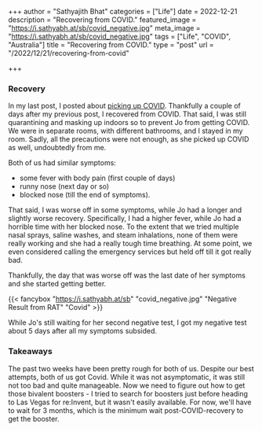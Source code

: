 +++
author = "Sathyajith Bhat"
categories = ["Life"]
date = 2022-12-21
description = "Recovering from COVID."
featured_image = "https://i.sathyabh.at/sb/covid_negative.jpg"
meta_image = "https://i.sathyabh.at/sb/covid_negative.jpg"
tags = ["Life", "COVID", "Australia"]
title = "Recovering from COVID."
type = "post"
url = "/2022/12/21/recovering-from-covid"

+++

### Recovery

In my last post, I posted about [picking up COVID](https://sathyabh.at/2022/12/08/covid-positive/). Thankfully a couple of days after my previous post, I recovered from COVID. That said, I was still quarantining and masking up indoors so to prevent Jo from getting COVID. We were in separate rooms, with different bathrooms, and I stayed in my room. Sadly, all the precautions were not enough, as she picked up COVID as well, undoubtedly from me. 

Both of us had similar symptoms:

* some fever with body pain (first couple of days)
* runny nose (next day or so)
* blocked nose (till the end of symptoms).

That said, I was worse off in some symptoms, while Jo had a longer and slightly worse recovery. Specifically, I had a higher fever, while Jo had a horrible time with her blocked nose. To the extent that we tried multiple nasal sprays, saline washes, and steam inhalations, none of them were really working and she had a really tough time breathing. At some point, we even considered calling the emergency services but held off till it got really bad.

Thankfully, the day that was worse off was the last date of her symptoms and she started getting better. 

{{< fancybox "https://i.sathyabh.at/sb" "covid_negative.jpg" "Negative Result from RAT" "Covid" >}}

While Jo's still waiting for her second negative test, I got my negative test about 5 days after all my symptoms subsided. 

### Takeaways

The past two weeks have been pretty rough for both of us. Despite our best attempts, both of us got Covid. While it was not asymptomatic, it was still not too bad and quite manageable. Now we need to figure out how to get those bivalent boosters - I tried to search for boosters just before heading to Las Vegas for re:Invent, but it wasn't easily available. For now, we'll have to wait for 3 months, which is the minimum wait post-COVID-recovery to get the booster.